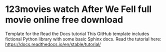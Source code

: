 # 123movies watch After We Fell full movie online free download
Template for the Read the Docs tutorial This GitHub template includes fictional Python library with some basic Sphinx docs.  Read the tutorial here:  https://docs.readthedocs.io/en/stable/tutorial/
